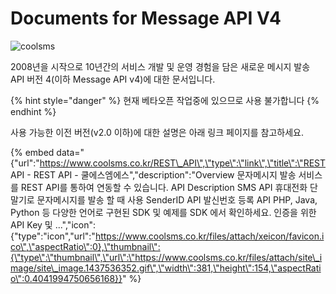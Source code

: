 # Documents for Message API V4

![coolsms](.gitbook/assets/logo%20%283%29.png)



2008년을 시작으로 10년간의 서비스 개발 및 운영 경험을 담은 새로운 메시지 발송 API 버전 4\(이하 Message API v4\)에 대한 문서입니다.

{% hint style="danger" %}
현재 베타오픈 작업중에 있으므로 사용 불가합니다
{% endhint %}

  
사용 가능한 이전 버전\(v2.0 이하\)에 대한 설명은 아래 링크 페이지를 참고하세요.

{% embed data="{\"url\":\"https://www.coolsms.co.kr/REST\_API\",\"type\":\"link\",\"title\":\"REST API - REST API - 쿨에스엠에스\",\"description\":\"Overview 문자메시지 발송 서비스를 REST API를 통하여 연동할 수 있습니다. API Description SMS API 휴대전화 단말기로 문자메시지를 발송 할 때 사용 SenderID API 발신번호 등록 API PHP, Java, Python 등 다양한 언어로 구현된 SDK 및 예제를 SDK 에서 확인하세요. 인증을 위한 API Key 및 ...\",\"icon\":{\"type\":\"icon\",\"url\":\"https://www.coolsms.co.kr/files/attach/xeicon/favicon.ico\",\"aspectRatio\":0},\"thumbnail\":{\"type\":\"thumbnail\",\"url\":\"https://www.coolsms.co.kr/files/attach/site\_image/site\_image.1437536352.gif\",\"width\":381,\"height\":154,\"aspectRatio\":0.4041994750656168}}" %}



